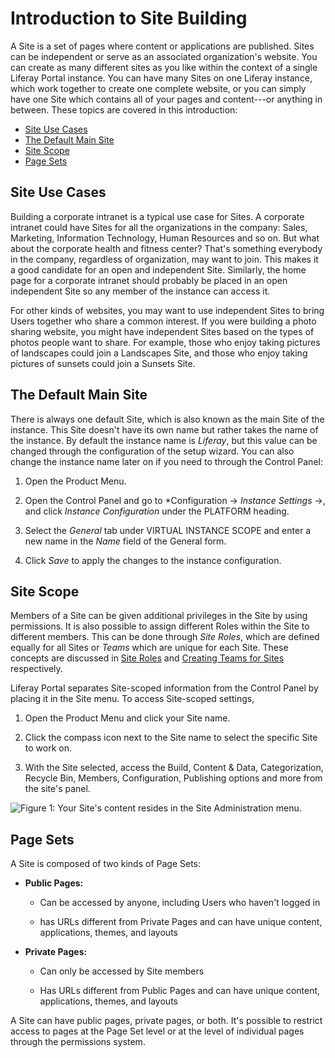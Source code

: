 # Introduction to Site Building

A Site is a set of pages where content or applications are published. Sites can be independent or serve as an associated organization's website. You can create as many different sites as you like within the context of a single Liferay Portal instance. You can have many Sites on one Liferay instance, which work together to create one complete website, or you can simply have one Site which contains all of your pages and content---or anything in between. These topics are covered in this introduction:

- [Site Use Cases](#site-use-cases)
- [The Default Main Site](#the-default-main-site)
- [Site Scope](#site-scope)
- [Page Sets](#page-sets)

## Site Use Cases

Building a corporate intranet is a typical use case for Sites. A corporate intranet could have Sites for all the organizations in the company: Sales, Marketing, Information Technology, Human Resources and so on. But what about the corporate health and fitness center? That's something everybody in the company, regardless of organization, may want to join. This makes it a good candidate for an open and independent Site. Similarly, the home page for a corporate intranet should probably be placed in an open independent Site so any member of the instance can access it.

For other kinds of websites, you may want to use independent Sites to bring Users together who share a common interest. If you were building a photo sharing website, you might have independent Sites based on the types of photos people want to share. For example, those who enjoy taking pictures of landscapes could join a Landscapes Site, and those who enjoy taking pictures of sunsets could join a Sunsets Site.

## The Default Main Site

There is always one default Site, which is also known as the main Site of the instance. This Site doesn't have its own name but rather takes the name of the instance. By default the instance name is *Liferay*, but this value can be changed through the configuration of the setup wizard. You can also change the instance name later on if you need to through the Control Panel:

1.  Open the Product Menu.

2.  Open the Control Panel and go to *Configuration &rarr; *Instance Settings* &rarr;, and click *Instance Configuration* under the PLATFORM heading.

3. Select the *General* tab under VIRTUAL INSTANCE SCOPE and enter a new name in the *Name* field of the General form.
    
4.  Click *Save* to apply the changes to the instance configuration.

## Site Scope

Members of a Site can be given additional privileges in the Site by using permissions. It is also possible to assign different Roles within the Site to different members. This can be done through *Site Roles*, which are defined equally for all Sites or *Teams* which are unique for each Site. These concepts are discussed in [Site Roles](TODO) and [Creating Teams for Sites](https://github.com/liferay/liferay-learn/tree/master/docs/dxp/7.2.x/en/site-building/01-building-sites/06-creating-teams-for-sites.markdown) respectively.

Liferay Portal separates Site-scoped information from the Control Panel by placing it in the Site menu. To access Site-scoped settings,

1. Open the Product Menu and click your Site name.

2. Click the compass icon next to the Site name to select the specific Site to work on. 

3. With the Site selected, access the Build, Content & Data, Categorization, Recycle Bin, Members, Configuration, Publishing options and more from the site's panel.

![Figure 1: Your Site's content resides in the Site Administration menu.](/images/web-content-site-content.png)

## Page Sets

A Site is composed of two kinds of Page Sets:

- **Public Pages:**

  - Can be accessed by anyone, including Users who haven't logged in
  
  - has URLs different from Private Pages and can have unique content, applications, themes, and layouts

- **Private Pages:**

  - Can only be accessed by Site members
  
  - Has URLs different from Public Pages and can have unique content, applications, themes, and layouts

A Site can have public pages, private pages, or both. It's possible to restrict access to pages at the Page Set level or at the level of individual pages through the permissions system. 
